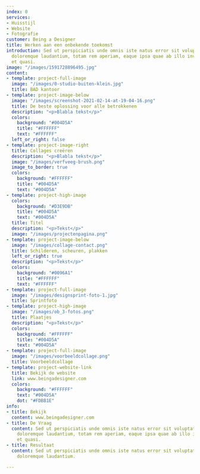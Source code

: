```yaml
---
index: 0
services:
- Huisstijl
- Website
- Fotografie
customer: Being a Designer
title: Werken aan een onbekende toekomst
introduction: Sed ut perspiciatis unde omnis iste natus error sit voluptatem accusantium
  doloremque laudantium, totam rem aperiam, eaque ipsa quae ab illo inventore veritatis
  et quasi.
image: "/images/1591728896495.jpg"
content:
- template: project-full-image
  image: "/images/0-studio-buiten-klein.jpg"
  title: BAD kantoor
- template: project-image-below
  image: "/images/screenshot-2021-02-14-at-19-04-16.png"
  title: De beste oplossing voor alle betrokkenen
  description: "<p>Blabla tekst</p>"
  colors:
    background: "#004D5A"
    title: "#FFFFFF"
    text: "#FFFFFF"
  left_or_right: false
- template: project-image-right
  title: Collages creëren
  description: "<p>Blabla tekst</p>"
  image: "/images/verfveeg-brush.png"
  image_to_border: true
  colors:
    background: "#FFFFFF"
    title: "#004D5A"
    text: "#004D5A"
- template: project-high-image
  colors:
    background: "#D3E9DB"
    title: "#004D5A"
    text: "#004D5A"
  title: Titel
  description: "<p>Tekst</p>"
  image: "/images/projectenpagina.png"
- template: project-image-below
  image: "/images/collage-contact.png"
  title: Schilderen, scheuren, plakken
  left_or_right: true
  description: "<p>Tekst</p>"
  colors:
    background: "#0096A1"
    title: "#FFFFFF"
    text: "#FFFFFF"
- template: project-full-image
  image: "/images/designsprint-foto-1.jpg"
  title: Sprintfoto
- template: project-high-image
  image: "/images/ob_3-fotos.png"
  title: Plaatjes
  description: "<p>Tekst</p>"
  colors:
    background: "#FFFFFF"
    title: "#004D5A"
    text: "#004D5A"
- template: project-full-image
  image: "/images/voorbeeldcollage.png"
  title: Voorbeeldcollage
- template: project-website-link
  title: Bekijk de website
  link: www.beingadesigner.com
  colors:
    background: "#FFFFFF"
    text: "#004D5A"
    dot: "#FDBB1E"
info:
- title: Bekijk
  content: www.beingadesigner.com
- title: De Vraag
  content: Sed ut perspiciatis unde omnis iste natus error sit voluptatem accusantium
    doloremque laudantium, totam rem aperiam, eaque ipsa quae ab illo inventore veritatis
    et quasi.
- title: Resultaat
  content: Sed ut perspiciatis unde omnis iste natus error sit voluptatem accusantium
    doloremque laudantium.

---
```

